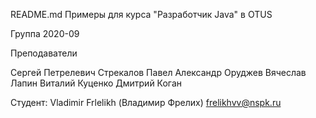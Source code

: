 README.md
Примеры для курса "Разработчик Java" в OTUS

Группа 2020-09

Преподаватели

Сергей Петрелевич
Стрекалов Павел
Александр Оруджев
Вячеслав Лапин
Виталий Куценко
Дмитрий Коган

Студент:
Vladimir Frlelikh (Владимир Фрелих)
frelikhvv@nspk.ru
